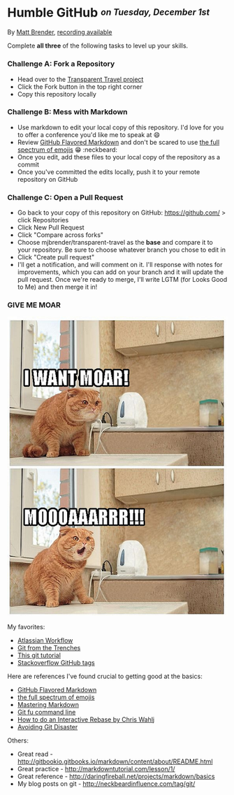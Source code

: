 # Humble GitHub <sup><sub>_on Tuesday, December 1st_</sub></sup>
By [Matt Brender](https://twitter.com/mjbrender), [recording available](https://www.youtube.com/watch?v=WlY_hqvCmqY&list=PL2rC-8e38bUXloBOYChAl0EcbbuVjbE3t&index=1)

Complete **all three** of the following tasks to level up your skills.

### Challenge A: Fork a Repository

* Head over to the [Transparent Travel project](https://github.com/mjbrender/transparent-travel)
* Click the Fork button in the top right corner
* Copy this repository locally

### Challenge B: Mess with Markdown

* Use markdown to edit your local copy of this repository. I'd love for you to offer a conference you'd like me to speak at :smile:
* Review [GitHub Flavored Markdown](https://help.github.com/articles/github-flavored-markdown/) and don't be scared to use [the full spectrum of emojis](http://www.emoji-cheat-sheet.com) :grin: :neckbeard:
* Once you edit, add these files to your local copy of the repository as a commit
* Once you've committed the edits locally, push it to your remote repository on GitHub

### Challenge C: Open a Pull Request

* Go back to your copy of this repository on GitHub: https://github.com/ > click Repositories
* Click New Pull Request
* Click "Compare across forks"
* Choose mjbrender/transparent-travel as the **base** and compare it to your repository. Be sure to choose whatever branch you chose to edit in
* Click "Create pull request"
* I'll get a notification, and will comment on it. I'll response with notes for improvements, which you can add on your branch and it will update the pull request. Once we're ready to merge, I'll write LGTM (for Looks Good to Me) and then merge it in!

### GIVE ME MOAR

![moar](cat-i-want-moar.jpg "GIVE ME MOARRRR")

My favorites:
* [Atlassian Workflow](https://www.atlassian.com/git/tutorials/comparing-workflows/)
* [Git from the Trenches](https://ochronus.com/git-tips-from-the-trenches/)
* [This git tutorial](http://www.vogella.com/tutorials/Git/article.html)
* [Stackoverflow GitHub tags](http://stackoverflow.com/questions/tagged/github)

Here are references I've found crucial to getting good at the basics:

* [GitHub Flavored Markdown](https://help.github.com/articles/github-flavored-markdown/)
* [the full spectrum of emojis](http://www.emoji-cheat-sheet.com)
* [Mastering Markdown](https://guides.github.com/features/mastering-markdown/)
* [Git fu command line](http://www.raywenderlich.com/74258/git-tutorial-intermediate)
* [How to do an Interactive Rebase by Chris Wahl](http://wahlnetwork.com/2015/07/02/interactive-rebase/)j
* [Avoiding Git Disaster](http://randyfay.com/content/avoiding-git-disasters-gory-story)

Others:
* Great read - http://gitbookio.gitbooks.io/markdown/content/about/README.html
* Great practice - http://markdowntutorial.com/lesson/1/
* Great reference - http://daringfireball.net/projects/markdown/basics
* My blog posts on git - http://neckbeardinfluence.com/tag/git/
